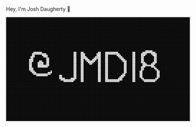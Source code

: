 Hey, I'm Josh Daugherty 👋

![](https://github.com/JMD18/practice_projects/blob/main/LIFE/images/jmd18.gif)
